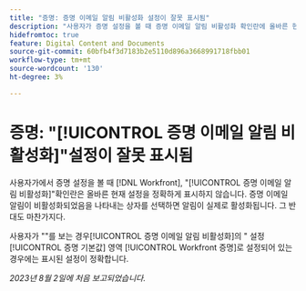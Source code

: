 ```yaml
---
title: "증명: 증명 이메일 알림 비활성화 설정이 잘못 표시됨"
description: "사용자가 증명 설정을 볼 때 증명 이메일 알림 비활성화 확인란에 올바른 현재 설정이 정확하게 표시되지 않습니다. 증명 이메일 알림이 비활성화되었음을 나타내는 상자를 선택하면 알림이 실제로 활성화됩니다. 그 반대도 사실이다."
hidefromtoc: true
feature: Digital Content and Documents
source-git-commit: 60bfb4f3d7183b2e5110d896a3668991718fbb01
workflow-type: tm+mt
source-wordcount: '130'
ht-degree: 3%

---
```



# 증명: &quot;[!UICONTROL 증명 이메일 알림 비활성화]&quot;설정이 잘못 표시됨

사용자가에서 증명 설정을 볼 때 [!DNL Workfront], &quot;[!UICONTROL 증명 이메일 알림 비활성화]&quot;확인란은 올바른 현재 설정을 정확하게 표시하지 않습니다. 증명 이메일 알림이 비활성화되었음을 나타내는 상자를 선택하면 알림이 실제로 활성화됩니다. 그 반대도 마찬가지다.

사용자가 &quot;&quot;를 보는 경우[!UICONTROL 증명 이메일 알림 비활성화]의 &quot; 설정 [!UICONTROL 증명 기본값] 영역 [!UICONTROL Workfront 증명]로 설정되어 있는 경우에는 표시된 설정이 정확합니다.

_2023년 8월 2일에 처음 보고되었습니다._

